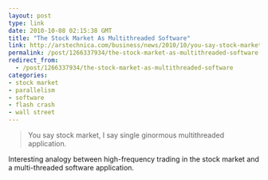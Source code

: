 ```yaml
---
layout: post
type: link
date: 2010-10-08 02:15:38 GMT
title: "The Stock Market As Multithreaded Software"
link: http://arstechnica.com/business/news/2010/10/you-say-stock-market-i-say-ginormous-multithreaded-application.ars
permalink: /post/1266337934/the-stock-market-as-multithreaded-software
redirect_from: 
  - /post/1266337934/the-stock-market-as-multithreaded-software
categories:
- stock market
- parallelism
- software
- flash crash
- wall street
---
```

<blockquote>You say stock market, I say single ginormous multithreaded application.</blockquote>

Interesting analogy between high-frequency trading in the stock market and a multi-threaded software application.
